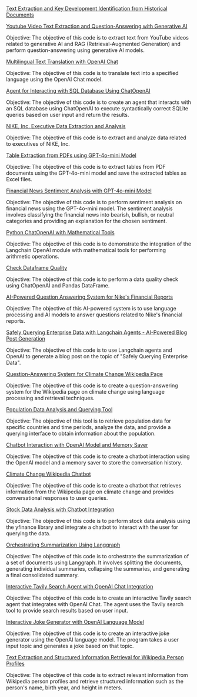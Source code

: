 [Text Extraction and Key Development Identification from Historical Documents](https://github.com/Patotricks15/Generative-AI-projects/tree/main/timeline_generator)



[Youtube Video Text Extraction and Question-Answering with Generative AI](https://github.com/Patotricks15/Generative-AI-projects/tree/main/question_answering_youtube_videos)

Objective: The objective of this code is to extract text from YouTube videos related to generative AI and RAG (Retrieval-Augmented Generation) and perform question-answering using generative AI models.


[Multilingual Text Translation with OpenAI Chat](https://github.com/Patotricks15/Generative-AI-projects/tree/main/simple_translator)

Objective: The objective of this code is to translate text into a specified language using the OpenAI Chat model.


[Agent for Interacting with SQL Database Using ChatOpenAI](https://github.com/Patotricks15/Generative-AI-projects/tree/main/question_answering_database)

Objective: The objective of this code is to create an agent that interacts with an SQL database using ChatOpenAI to execute syntactically correct SQLite queries based on user input and return the results.


[NIKE, Inc. Executive Data Extraction and Analysis](https://github.com/Patotricks15/Generative-AI-projects/tree/main/nike_executive_officers_information_extraction)

Objective: The objective of this code is to extract and analyze data related to executives of NIKE, Inc.


[Table Extraction from PDFs using GPT-4o-mini Model](https://github.com/Patotricks15/Generative-AI-projects/tree/main/extracting_dataframe_from_paper)

Objective: The objective of this code is to extract tables from PDF documents using the GPT-4o-mini model and save the extracted tables as Excel files.


[Financial News Sentiment Analysis with GPT-4o-mini Model](https://github.com/Patotricks15/Generative-AI-projects/tree/main/twitter_financial_news_sentiment)

Objective: The objective of this code is to perform sentiment analysis on financial news using the GPT-4o-mini model. The sentiment analysis involves classifying the financial news into bearish, bullish, or neutral categories and providing an explanation for the chosen sentiment.


[Python ChatOpenAI with Mathematical Tools](https://github.com/Patotricks15/Generative-AI-projects/tree/main/simple_calculator_tool)

Objective: The objective of this code is to demonstrate the integration of the Langchain OpenAI module with mathematical tools for performing arithmetic operations.


[Check Dataframe Quality](https://github.com/Patotricks15/Generative-AI-projects/tree/main/check_dataframe_quality)

Objective: The objective of this code is to perform a data quality check using ChatOpenAI and Pandas DataFrame.


[AI-Powered Question Answering System for Nike's Financial Reports](https://github.com/Patotricks15/Generative-AI-projects/tree/main/question_answering_pdf)

Objective: The objective of this AI-powered system is to use language processing and AI models to answer questions related to Nike's financial reports.


[Safely Querying Enterprise Data with Langchain Agents - AI-Powered Blog Post Generation](https://github.com/Patotricks15/Generative-AI-projects/tree/main/summarizing_text)

Objective: The objective of this code is to use Langchain agents and OpenAI to generate a blog post on the topic of "Safely Querying Enterprise Data".


[Question-Answering System for Climate Change Wikipedia Page](https://github.com/Patotricks15/Generative-AI-projects/tree/main/question_answering_website)

Objective: The objective of this code is to create a question-answering system for the Wikipedia page on climate change using language processing and retrieval techniques.


[Population Data Analysis and Querying Tool](https://github.com/Patotricks15/Generative-AI-projects/tree/main/question_answering_world_bank_data)

Objective: The objective of this tool is to retrieve population data for specific countries and time periods, analyze the data, and provide a querying interface to obtain information about the population.


[Chatbot Interaction with OpenAI Model and Memory Saver](https://github.com/Patotricks15/Generative-AI-projects/tree/main/chatbot)

Objective: The objective of this code is to create a chatbot interaction using the OpenAI model and a memory saver to store the conversation history.


[Climate Change Wikipedia Chatbot](https://github.com/Patotricks15/Generative-AI-projects/tree/main/conversational_website)

Objective: The objective of this code is to create a chatbot that retrieves information from the Wikipedia page on climate change and provides conversational responses to user queries.


[Stock Data Analysis with Chatbot Integration](https://github.com/Patotricks15/Generative-AI-projects/tree/main/question_answering_yfinance_dataframe)

Objective: The objective of this code is to perform stock data analysis using the yfinance library and integrate a chatbot to interact with the user for querying the data.


[Orchestrating Summarization Using Langgraph](https://github.com/Patotricks15/Generative-AI-projects/tree/main/orchestrating_summarization_using_langgraph)

Objective: The objective of this code is to orchestrate the summarization of a set of documents using Langgraph. It involves splitting the documents, generating individual summaries, collapsing the summaries, and generating a final consolidated summary.


[Interactive Tavily Search Agent with OpenAI Chat Integration](https://github.com/Patotricks15/Generative-AI-projects/tree/main/search_tavily_agent)

Objective: The objective of this code is to create an interactive Tavily search agent that integrates with OpenAI Chat. The agent uses the Tavily search tool to provide search results based on user input.


[Interactive Joke Generator with OpenAI Language Model](https://github.com/Patotricks15/Generative-AI-projects/tree/main/joker)

Objective: The objective of this code is to create an interactive joke generator using the OpenAI language model. The program takes a user input topic and generates a joke based on that topic.


[Text Extraction and Structured Information Retrieval for Wikipedia Person Profiles](https://github.com/Patotricks15/Generative-AI-projects/tree/main/person_information_extractor)

Objective: The objective of this code is to extract relevant information from Wikipedia person profiles and retrieve structured information such as the person's name, birth year, and height in meters.


